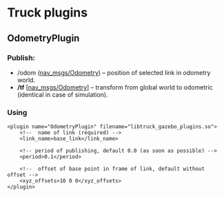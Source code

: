 # Truck plugins

## OdometryPlugin

### Publish:
- /odom ([nav_msgs/Odometry](https://docs.ros.org/en/api/nav_msgs/html/msg/Odometry.html)) – position of selected link in odometry world.
- **/tf** [[nav_msgs/Odometry](https://docs.ros.org/en/melodic/api/geometry_msgs/html/msg/Transform.html)] – transform from global world to odometric (identical in case of simulation).

### Using
```
<plugin name="OdometryPlugin" filename="libtruck_gazebo_plugins.so">
    <!--  name of link (required) -->
    <link_name>base_link</link_name>

    <!-- period of publishing, default 0.0 (as soon as possible) -->
    <period>0.1</period>

    <!--  offset of base point in frame of link, default without offset -->
    <xyz_offsets>10 0 0</xyz_offsets>
</plugin>
```
